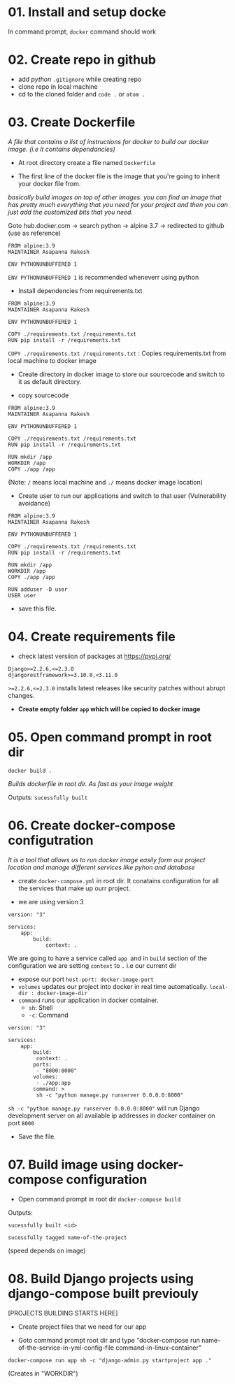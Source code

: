 # 01. Install and setup docke

In command prompt, `docker` command should work

# 02. Create repo in github

- add *python* `.gitignore` while creating repo
- clone repo in local machine
- cd to the cloned folder and `code .` or `atom .`

# 03. Create Dockerfile
 
 *A file that contains a list of instructions for docker to build our docker image. (i.e it contains dependancies)*

- At root directory create a file named `Dockerfile`

- The first line of the docker file is the image that you're going to inherit your docker file from. 

*basically build images on top of other images. you can find an image that has pretty much everything that you need for your project and then you can just add the customized bits that you need.*

Goto hub.docker.com -> search python -> alpine 3.7 -> redirected to github (use as reference)

```
FROM alpine:3.9
MAINTAINER Asapanna Rakesh

ENV PYTHONUNBUFFERED 1
```

`ENV PYTHONUNBUFFERED 1` is recommended wheneverr using python

- Install dependencies from requirements.txt

```
FROM alpine:3.9
MAINTAINER Asapanna Rakesh

ENV PYTHONUNBUFFERED 1

COPY ./requirements.txt /requirements.txt
RUN pip install -r /requirements.txt
```

`COPY ./requirements.txt /requirements.txt` : Copies requirements.txt from local machine to docker image

- Create directory in docker image to store our sourcecode and switch to it as default directory.

- copy sourcecode

```
FROM alpine:3.9
MAINTAINER Asapanna Rakesh

ENV PYTHONUNBUFFERED 1

COPY ./requirements.txt /requirements.txt
RUN pip install -r /requirements.txt

RUN mkdir /app
WORKDIR /app
COPY ./app /app
```
(Note: `/` means local machine and `./` means docker image location)

- Create user to run our applications and switch to that user (Vulnerability avoidance)

```
FROM alpine:3.9
MAINTAINER Asapanna Rakesh

ENV PYTHONUNBUFFERED 1

COPY ./requirements.txt /requirements.txt
RUN pip install -r /requirements.txt

RUN mkdir /app
WORKDIR /app
COPY ./app /app

RUN adduser -D user
USER user
```

- save this file.

# 04. Create requirements file

- check latest versiion of packages at https://pypi.org/

```
Django>=2.2.6,<=2.3.0
djangorestframework>=3.10.0,<3.11.0
```
`>=2.2.6,<=2.3.0` installs latest releases like security patches without abrupt changes.


- **Create empty folder `app` which will be copied to docker image**

# 05. Open command prompt in root dir

`docker build .`

*Builds dockerfile in root dir. As fast as your image weight*

Outputs: `sucessfully built`

# 06. Create docker-compose configutration

*It is a tool that allows us to run docker image easily form our project location and manage different services like pyhon and database*

- create `docker-compose.yml` in root dir. It conatains configuration for all the services that make up ourr project.

- we are using version 3

```
version: "3"

services:
    app:
        build:
            context: .
```
We are going to have a service called `app `and in `build` section of the configuration we are setting `context` to `.` i.e our current dir

- expose our port `host-port: docker-image-port`
- `volumes` updates our project into docker in real time automatically. `local-dir : docker-image-dir ` 
- `command` runs our application in docker container. 
    - `sh`: Shell
    - `-c`: Command

```
version: "3"

services:
    app:
        build:
         context: .
        ports:
         - "8000:8000"
        volumes:
         - ./app:app
        command: >
         sh -c "python manage.py runserver 0.0.0.0:8000"
```

`sh -c "python manage.py runserver 0.0.0.0:8000"` will run Django development server on all available ip addresses in docker container on port `8000`

- Save the file.

# 07. Build image using docker-compose configuration

- Open command prompt in root dir
`docker-compose build`

Outputs: 

`sucessfully built <id>`

`sucessfully tagged name-of-the-project`

(speed depends on image)


# 08. Build Django projects using django-compose built previouly

[PROJECTS BUILDING STARTS HERE]

- Create project files that we need for our app

- Goto command prompt root dir and type 
"docker-compose run name-of-the-service-in-yml-config-file command-in-linux-container"

`docker-compose run app sh -c "django-admin.py startproject app ."`

(Creates in "WORKDIR")